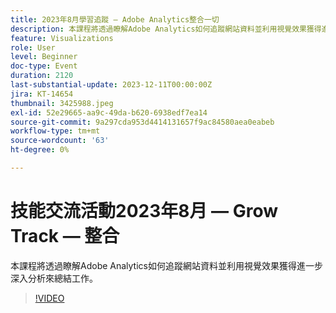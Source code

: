 ```yaml
---
title: 2023年8月學習追蹤 — Adobe Analytics整合一切
description: 本課程將透過瞭解Adobe Analytics如何追蹤網站資料並利用視覺效果獲得進一步深入分析來總結工作。
feature: Visualizations
role: User
level: Beginner
doc-type: Event
duration: 2120
last-substantial-update: 2023-12-11T00:00:00Z
jira: KT-14654
thumbnail: 3425988.jpeg
exl-id: 52e29665-aa9c-49da-b620-6938edf7ea14
source-git-commit: 9a297cda953d4414131657f9ac84580aea0eabeb
workflow-type: tm+mt
source-wordcount: '63'
ht-degree: 0%

---
```


# 技能交流活動2023年8月 — Grow Track — 整合

本課程將透過瞭解Adobe Analytics如何追蹤網站資料並利用視覺效果獲得進一步深入分析來總結工作。

>[!VIDEO](https://video.tv.adobe.com/v/3425988/?learn=on)
